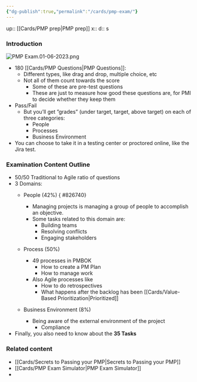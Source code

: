 ```yaml
---
{"dg-publish":true,"permalink":"/cards/pmp-exam/"}
---
```


up:: [[Cards/PMP prep\|PMP prep]] 
x:: 
d:: s

### Introduction

![PMP Exam.01-06-2023.png](/img/user/Extras/Images/PMP%20Exam.01-06-2023.png)

- 180 [[Cards/PMP Questions\|PMP Questions]]:
	- Different types, like drag and drop, multiple choice, etc
	- Not all of them count towards the score
		- Some of these are pre-test questions
		- These are just to measure how good these questions are, for PMI to decide whether they keep them 
- Pass/Fail
	- But you’ll get ”grades” (under target, target, above target) on each of three categories:
		- People
		- Processes
		- Business Environment
- You can choose to take it in a testing center or proctored online, like the Jira test.


### Examination Content Outline

- 50/50 Traditional to Agile ratio of questions
- 3 Domains:
	- People (42%) 
{ #826740}

		- Managing projects is managing a group of people to accomplish an objective.
		- Some tasks related to this domain are:
			- Building teams
			- Resolving conflicts
			- Engaging stakeholders
	- Process (50%)
		- 49 processes in PMBOK
			- How to create a PM Plan
			- How to manage work
		- Also Agile processes like
			- How to do retrospectives
			- What happens after the backlog has been [[Cards/Value-Based Prioritization\|Prioritized]]
	- Business Environment (8%)
		- Being aware of the external environment of the project
			- Compliance 
- Finally, you also need to know about the **35 Tasks**



### Related content

- [[Cards/Secrets to Passing your PMP\|Secrets to Passing your PMP]]
- [[Cards/PMP Exam Simulator\|PMP Exam Simulator]]
- 